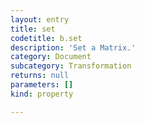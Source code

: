 ```yaml
---
layout: entry
title: set
codetitle: b.set
description: 'Set a Matrix.'
category: Document
subcategory: Transformation
returns: null
parameters: []
kind: property

---
```

